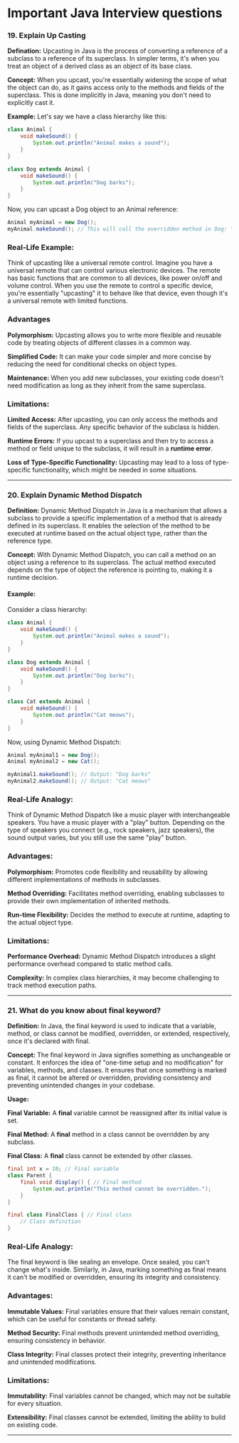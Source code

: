 # Important Java Interview questions

### 19. Explain Up Casting
**Defination:** Upcasting in Java is the process of converting a reference of a subclass to a reference of its superclass. In simpler terms, it's when you treat an object of a derived class as an object of its base class.


**Concept:**
When you upcast, you're essentially widening the scope of what the object can do, as it gains access only to the methods and fields of the superclass. This is done implicitly in Java, meaning you don't need to explicitly cast it.

**Example:**
Let's say we have a class hierarchy like this:
```java
class Animal {
    void makeSound() {
        System.out.println("Animal makes a sound");
    }
}

class Dog extends Animal {
    void makeSound() {
        System.out.println("Dog barks");
    }
}
```
Now, you can upcast a Dog object to an Animal reference:
```java
Animal myAnimal = new Dog();
myAnimal.makeSound(); // This will call the overridden method in Dog: "Dog barks"
```
### Real-Life Example:
Think of upcasting like a universal remote control. Imagine you have a universal remote that can control various electronic devices. The remote has basic functions that are common to all devices, like power on/off and volume control. When you use the remote to control a specific device, you're essentially "upcasting" it to behave like that device, even though it's a universal remote with limited functions.

### Advantages

**Polymorphism:** Upcasting allows you to write more flexible and reusable code by treating objects of different classes in a common way.

**Simplified Code:** It can make your code simpler and more concise by reducing the need for conditional checks on object types.

**Maintenance:** When you add new subclasses, your existing code doesn't need modification as long as they inherit from the same superclass.


### Limitations:
**Limited Access:**
After upcasting, you can only access the methods and fields of the superclass. Any specific behavior of the subclass is hidden.

**Runtime Errors:** 
If you upcast to a superclass and then try to access a method or field unique to the subclass, it will result in a **runtime error**.

**Loss of Type-Specific Functionality:** Upcasting may lead to a loss of type-specific functionality, which might be needed in some situations.

---
### 20. Explain Dynamic Method Dispatch

**Definition:**
Dynamic Method Dispatch in Java is a mechanism that allows a subclass to provide a specific implementation of a method that is already defined in its superclass. It enables the selection of the method to be executed at runtime based on the actual object type, rather than the reference type.

**Concept:**
With Dynamic Method Dispatch, you can call a method on an object using a reference to its superclass. The actual method executed depends on the type of object the reference is pointing to, making it a runtime decision.

#### Example:
Consider a class hierarchy:
```java
class Animal {
    void makeSound() {
        System.out.println("Animal makes a sound");
    }
}

class Dog extends Animal {
    void makeSound() {
        System.out.println("Dog barks");
    }
}

class Cat extends Animal {
    void makeSound() {
        System.out.println("Cat meows");
    }
}
```
Now, using Dynamic Method Dispatch:

```java
Animal myAnimal1 = new Dog();
Animal myAnimal2 = new Cat();

myAnimal1.makeSound(); // Output: "Dog barks"
myAnimal2.makeSound(); // Output: "Cat meows"
```

### Real-Life Analogy:
Think of Dynamic Method Dispatch like a music player with interchangeable speakers. You have a music player with a "play" button. Depending on the type of speakers you connect (e.g., rock speakers, jazz speakers), the sound output varies, but you still use the same "play" button.

### Advantages:

**Polymorphism:** Promotes code flexibility and reusability by allowing different implementations of methods in subclasses.

**Method Overriding:** Facilitates method overriding, enabling subclasses to provide their own implementation of inherited methods.

**Run-time Flexibility:** Decides the method to execute at runtime, adapting to the actual object type.

### Limitations:

**Performance Overhead:** Dynamic Method Dispatch introduces a slight performance overhead compared to static method calls.

**Complexity:** In complex class hierarchies, it may become challenging to track method execution paths.

---

### 21. What do you know about final keyword?

**Definition:**
In Java, the final keyword is used to indicate that a variable, method, or class cannot be modified, overridden, or extended, respectively, once it's declared with final.

**Concept:**
The final keyword in Java signifies something as unchangeable or constant. It enforces the idea of "one-time setup and no modification" for variables, methods, and classes. It ensures that once something is marked as final, it cannot be altered or overridden, providing consistency and preventing unintended changes in your codebase.

**Usage:**

**Final Variable:** A **final** variable cannot be reassigned after its initial value is set.

**Final Method:** A **final** method in a class cannot be overridden by any subclass.

**Final Class:** A **final** class cannot be extended by other classes.

```java
final int x = 10; // Final variable
class Parent {
    final void display() { // Final method
        System.out.println("This method cannot be overridden.");
    }
}

final class FinalClass { // Final class
    // Class definition
}
```
### Real-Life Analogy:
The final keyword is like sealing an envelope. Once sealed, you can't change what's inside. Similarly, in Java, marking something as final means it can't be modified or overridden, ensuring its integrity and consistency.

### Advantages:

**Immutable Values:** 
Final variables ensure that their values remain constant, which can be useful for constants or thread safety.

**Method Security:** Final methods prevent unintended method overriding, ensuring consistency in behavior.

**Class Integrity:** Final classes protect their integrity, preventing inheritance and unintended modifications.

### Limitations:

**Immutability:** Final variables cannot be changed, which may not be suitable for every situation.

**Extensibility:** Final classes cannot be extended, limiting the ability to build on existing code.

---